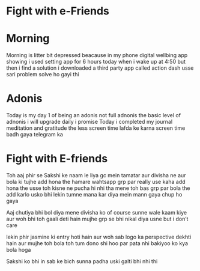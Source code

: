 # Fight with e-Friends

# Morning

Morning is litter bit depressed beacause in my phone digital wellbing app showing i used setting app for 6 hours today when i wake up at 4:50 but then i find a solution i downloaded a third party app called action dash usse sari problem solve ho gayi thi

# Adonis

Today is my day 1 of being an adonis not full adnonis the basic level of adnonis i will upgrade daily i promise Today i completed my journal meditation and gratitude the less screen time lafda ke karna screen time badh gaya telegram ka

# Fight with E-friends

Toh aaj phir se Sakshi ke naam le liya gc mein tamatar aur divisha ne aur bola ki tujhe add hona the hamare wahtsapp grp par really use kaha add hona the usse toh kisne ne pucha hi nhi tha mene toh bas grp par bola the add karlo usko bhi lekin tumne mana kar diya mein mann gaya chup ho gaya

Aaj chutiya bhi bol diya mene divisha ko of course sunne wale kaam kiye aur woh bhi toh gaali deti hain mujhe grp se bhi nikal diya usne but i don’t care

lekin phir jasmine ki entry hoti hain aur woh sab logo ka perspective dekhti hain aur mujhe toh bola toh tum dono shi hoo par pata nhi bakiyoo ko kya bola hoga

Sakshi ko bhi in sab ke bich sunna padha uski galti bhi nhi thi